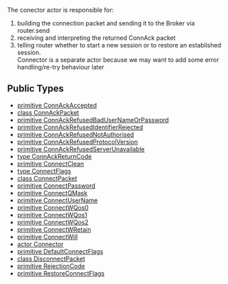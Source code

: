 The conector actor is responsible for:  
1. building the connection packet and sending it to the Broker via router.send  
2. receiving and interpreting the returned ConnAck packet  
3. telling router whether to start a new session or to restore an established
session.  
Connector is a separate actor because we may want to add some error handling/re-try behaviour later


## Public Types

* [primitive ConnAckAccepted](mqtt-connector-ConnAckAccepted.md)
* [class ConnAckPacket](mqtt-connector-ConnAckPacket.md)
* [primitive ConnAckRefusedBadUserNameOrPassword](mqtt-connector-ConnAckRefusedBadUserNameOrPassword.md)
* [primitive ConnAckRefusedIdentifierRejected](mqtt-connector-ConnAckRefusedIdentifierRejected.md)
* [primitive ConnAckRefusedNotAuthorised](mqtt-connector-ConnAckRefusedNotAuthorised.md)
* [primitive ConnAckRefusedProtocolVersion](mqtt-connector-ConnAckRefusedProtocolVersion.md)
* [primitive ConnAckRefusedServerUnavailable](mqtt-connector-ConnAckRefusedServerUnavailable.md)
* [type ConnAckReturnCode](mqtt-connector-ConnAckReturnCode.md)
* [primitive ConnectClean](mqtt-connector-ConnectClean.md)
* [type ConnectFlags](mqtt-connector-ConnectFlags.md)
* [class ConnectPacket](mqtt-connector-ConnectPacket.md)
* [primitive ConnectPassword](mqtt-connector-ConnectPassword.md)
* [primitive ConnectQMask](mqtt-connector-ConnectQMask.md)
* [primitive ConnectUserName](mqtt-connector-ConnectUserName.md)
* [primitive ConnectWQos0](mqtt-connector-ConnectWQos0.md)
* [primitive ConnectWQos1](mqtt-connector-ConnectWQos1.md)
* [primitive ConnectWQos2](mqtt-connector-ConnectWQos2.md)
* [primitive ConnectWRetain](mqtt-connector-ConnectWRetain.md)
* [primitive ConnectWill](mqtt-connector-ConnectWill.md)
* [actor Connector](mqtt-connector-Connector.md)
* [primitive DefaultConnectFlags](mqtt-connector-DefaultConnectFlags.md)
* [class DisconnectPacket](mqtt-connector-DisconnectPacket.md)
* [primitive RejectionCode](mqtt-connector-RejectionCode.md)
* [primitive RestoreConnectFlags](mqtt-connector-RestoreConnectFlags.md)
